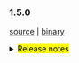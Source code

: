 ### 1.5.0 

 [source](https://github.com/seata/seata/archive/v1.5.0.zip) |
 [binary](https://github.com/seata/seata/releases/download/v1.5.0/seata-server-1.5.0.zip) 

<details>
  <summary><mark>Release notes</mark></summary>


  ### Seata 1.5.0 

Seata 1.5.0  发布。

Seata 是一款开源的分布式事务解决方案，提供高性能和简单易用的分布式事务服务。

此版本更新如下：


### feature：
  - [[#4042](https://github.com/seata/seata/pull/4042)] 支持用户控制台
  - [[#3472](https://github.com/seata/seata/pull/3472)] 添加redisLocker的lua模式
  - [[#3575](https://github.com/seata/seata/pull/3575)] 支持对锁和会话不同存储的混合使用
  - [[#3374](https://github.com/seata/seata/pull/3374)] 支持mysql INSERT ON DUPLICATE KEY UPDATE
  - [[#3642](https://github.com/seata/seata/pull/3642)] TCC模式支持使用API的形式进行二阶段参数传递
  - [[#3064](https://github.com/seata/seata/pull/3064)] 支持可配置GlobalTransactionInterceptor和TccActionInterceptor的order值
  - [[#3374](https://github.com/seata/seata/pull/2852)] 支持自定义`GlobalTransactionScanner`的扫描对象。
  - [[#3683](https://github.com/seata/seata/pull/3683)] 支持redis分布式锁来避免多tc竞争执行任务
  - [[#3545](https://github.com/seata/seata/pull/3545)] TCC模式支持幂等控制、防悬挂和空回滚
  - [[#3009](https://github.com/seata/seata/pull/3009)] 支持server端以springboot的方式的启动
  - [[#3652](https://github.com/seata/seata/pull/3652)] 支持APM SkyWalking监控。
  - [[#3823](https://github.com/seata/seata/pull/3823)] TCC模式二阶段方法参数列表支持自定义
  - [[#3642](https://github.com/seata/seata/pull/3642)] TCC模式一阶段支持BusinessActionContext隐式传递
  - [[#3856](https://github.com/seata/seata/pull/3856)] 支持 edas-hsf RPC 框架
  - [[#3880](https://github.com/seata/seata/pull/3880)] 贡献文档增加中文版本
  - [[#3867](https://github.com/seata/seata/pull/3867)] 支持从环境 ENV 获取配置
  - [[#2568](https://github.com/seata/seata/pull/2568)] 支持GlobalTransactionInterceptor配置切面表达式
  - [[#3886](https://github.com/seata/seata/pull/3886)] 支持注册中心注册ip的网络偏好设置
  - [[#3906](https://github.com/seata/seata/pull/3906)] 支持 SPI 卸载
  - [[#3668](https://github.com/seata/seata/pull/3668)] 支持kotlin协程
  - [[#3968](https://github.com/seata/seata/pull/3968)] 支持 brpc-java RPC框架
  - [[#4134](https://github.com/seata/seata/pull/4134)] 初始化控制台基础代码
  - [[#4268](https://github.com/seata/seata/pull/4268)] 控制台Global Session页面File模式实现
  - [[#4281](https://github.com/seata/seata/pull/4281)] 控制台Global Session页面和Global LockRedis模式实现
  - [[#4293](https://github.com/seata/seata/pull/4293)] 控制台Global Lock页面File模式实现
  - [[#4335](https://github.com/seata/seata/pull/4335)] 实现配置中心上传配置交互脚本(nacos,etcd3)
  - [[#4332](https://github.com/seata/seata/pull/4332)] 实现配置中心上传配置交互脚本(apollo,consul,zk)
  - [[#4320](https://github.com/seata/seata/pull/4320)] 实现控制台db模式全局事务、锁查询接口
  - [[#4435](https://github.com/seata/seata/pull/4435)] 控制台前端页面实现


### bugfix：
  - [[#3497](https://github.com/seata/seata/pull/3497)] 修复TCC模式并发量较大时线程池导致的超时问题
  - [[#3686](https://github.com/seata/seata/pull/3686)] 修复Apollo集群配置项错误及NPE错误
  - [[#3702](https://github.com/seata/seata/pull/3702)] 修改注释
  - [[#3716](https://github.com/seata/seata/pull/3716)] 修复findTargetClass方法的错误
  - [[#3717](https://github.com/seata/seata/pull/3717)] 更正interval的拼写
  - [[#3773](https://github.com/seata/seata/pull/3773)] 修复consul注册中心在自定义集群名下无法获取TC集群
  - [[#3695](https://github.com/seata/seata/pull/3695)] 修复mariadb无法创建XA连接的问题
  - [[#3783](https://github.com/seata/seata/pull/3783)] 修复store mode不生效问题
  - [[#3740](https://github.com/seata/seata/pull/3740)] 修复在某些情况下，当`Saga`事务结束时`LocalThread`未被清除的问题
  - [[#3792](https://github.com/seata/seata/pull/3792)] 修复Server 无法获取 redis host的问题
  - [[#3828](https://github.com/seata/seata/pull/3828)] 修复StringUtils抛出StackOverflowError的问题
  - [[#3817](https://github.com/seata/seata/pull/3817)] 修复TC在SkyWalking拓扑图节点不汇聚的问题
  - [[#3803](https://github.com/seata/seata/pull/3803)] 修复 ReflectionUtil 抛出不预期异常问题
  - [[#3879](https://github.com/seata/seata/pull/3803)] 修复 posrgresql多schema无法找到channel问题
  - [[#3881](https://github.com/seata/seata/pull/3881)] 修复不存在的相同 DataId 不同默认值返回相同值的问题
  - [[#3897](https://github.com/seata/seata/pull/3897)] 修复FastjsonUndoLogParser中 localdatatime类型不能回滚的问题
  - [[#3901](https://github.com/seata/seata/pull/3901)] 修复 seataio/seata-server 中 servlet-api 冲突无法启动问题
  - [[#3931](https://github.com/seata/seata/pull/3931)] 修复 线程池拒绝执行情况下,dump内存文件名和路径错误的问题
  - [[#3949](https://github.com/seata/seata/pull/3949)] 修复`nacos-config.py`不会跳过空白选项的问题，解决多个分割选项可能导致内容丢失的问题
  - [[#3931](https://github.com/seata/seata/pull/3931)] 修复线程池拒绝执行情况下,dump内存文件名和路径错误的问题
  - [[#3988](https://github.com/seata/seata/pull/3988)] 修复 nacos 的密码带有特殊字符导致用户名不存在问题
  - [[#3976](https://github.com/seata/seata/pull/3976)] 修复 future timeout 引发的 NPE 问题
  - [[#3998](https://github.com/seata/seata/pull/3998)] 修复 jedis multi.exec 的 NPE 问题
  - [[#4011](https://github.com/seata/seata/pull/4011)] 修复 springboot下无法获取distributed-lock-table配置
  - [[#4025](https://github.com/seata/seata/pull/4025)] 修复潜在的数据库资源泄露
  - [[#4023](https://github.com/seata/seata/pull/4023)] 修复 dubbo部分场景存在xid未清除的问题
  - [[#4032](https://github.com/seata/seata/pull/4032)] 修复server端的ShutdownHook在资源释放时，ApplicationContext已关闭的问题
  - [[#4039](https://github.com/seata/seata/pull/4039)] 修复 本地事务抛出异常之后，RM没有清除xid
  - [[#4074](https://github.com/seata/seata/pull/4074)] 修复XA模式资源悬挂问题
  - [[#4107](https://github.com/seata/seata/pull/4107)] 修复项目构建时的死锁问题
  - [[#4158](https://github.com/seata/seata/pull/4158)] 修复logback无法加载到`RPC_PORT`的问题
  - [[#4162](https://github.com/seata/seata/pull/4162)] 修复Redis注册中心内置配置名导致启动报错问题
  - [[#4165](https://github.com/seata/seata/pull/4165)] 修复 `StringUtils.toString(obj)` 当obj是基本数据数组时，抛出`ClassCastException`的问题
  - [[#4169](https://github.com/seata/seata/pull/4169)] 修复xa模式originalConnection已关闭，导致二阶段无法执行
  - [[#4177](https://github.com/seata/seata/pull/4177)] 修复当事务超时且刚好tm发起commit决议时,意外造成全局锁释放的问题
  - [[#4174](https://github.com/seata/seata/pull/4174)] 修复删除 undolog 时连接关闭问题
  - [[#4189](https://github.com/seata/seata/pull/4189)] 修复 `kafka-appender.xml` 和 `logstash-appender.xml` 两个配置文件中`${}`表达式中的默认值前少了横杆的问题。
  - [[#4213](https://github.com/seata/seata/pull/4213)] 修复部分"sessionMode"代码没执行导致启动失败问题
  - [[#4220](https://github.com/seata/seata/pull/4220)] 修复 `zstd-compressor` 模块未合并到 `seata-all` 中的问题，同时修正其包名。另外，补充了 `kotlin-maven-plugin` 的版本号；顺便优化打包配置。
  - [[#4222](https://github.com/seata/seata/pull/4222)] 修复字段列表为空时，插入语句无法回滚的问题
  - [[#4253](https://github.com/seata/seata/pull/4253)] UpdateExecutor存储被真实修改的字段，而不是只存储set子句里面的字段
  - [[#4233](https://github.com/seata/seata/pull/4233)] 修复 lock 和 branch 数据残留问题
  - [[#4276](https://github.com/seata/seata/pull/4276)] 修复 seata-test 单测不运行的问题
  - [[#4278](https://github.com/seata/seata/pull/4278)] 修复mysql的Blob/Clob/NClob数据类型无法反序列化的问题
  - [[#4302](https://github.com/seata/seata/pull/4302)] 修复其他ORM可能存在获取不到自增主键值的问题
  - [[#4308](https://github.com/seata/seata/pull/4308)] 修复Postgresql多个schema下存在相同表的TableMetaCache解析问题
  - [[#4326](https://github.com/seata/seata/pull/4326)] 修复使用 mariadb 驱动程序时无法构建 Executor 的问题
  - [[#4355](https://github.com/seata/seata/pull/4355)] 修复使用 mysql Loadbalance模式resourceId被误判为resourceIds的问题
  - [[#4310](https://github.com/seata/seata/pull/4310)] 修复通过"SELECT LAST_INSERT_ID"获取mysql数据库自增id失败的问题
  - [[#4331](https://github.com/seata/seata/pull/4331)] 修复使用ONLY_CARE_UPDATE_COLUMNS配置可能出现的脏写校验异常
  - [[#4408](https://github.com/seata/seata/pull/4408)] 修复容器环境中设置环境变量无效的问题
  - [[#4441](https://github.com/seata/seata/pull/4441)] 修复redis模式下查询时未关闭Pipeline和分支注册后添加分支session时branchSessions为null的问题
  - [[#4438](https://github.com/seata/seata/pull/4438)] 修复develop版本file模式下GlobalSession在延迟删除的情况下无法被正常删除的问题
  - [[#4432](https://github.com/seata/seata/pull/4432)] 修复develop版本下ServerApplicationListener无法读取配置中心配置的问题
  - [[#4452](https://github.com/seata/seata/pull/4452)] 修复'service.disableGlobalTransaction'配置的日志输出错误
  - [[#4449](https://github.com/seata/seata/pull/4449)] 修复redis分页查询npe问题,优化readession限制查询条数后均衡返回结果
  - [[#4471](https://github.com/seata/seata/pull/4471)] 修复develop分支下，运行时切换事务分组对应集群引起的错误
  - [[#4474](https://github.com/seata/seata/pull/4474)] 修复Mysql多位Bit类型字段回滚错误


### optimize：
  - [[#4163](https://github.com/seata/seata/pull/4163)] 完善开发者奉献文档
  - [[#3678](https://github.com/seata/seata/pull/3678)] 补充遗漏的配置及新版本pr登记md文件
  - [[#3654](https://github.com/seata/seata/pull/3654)] 修正拼写，applicationContex -> applicationContext
  - [[#3615](https://github.com/seata/seata/pull/3615)] 二阶段同步提交时,全局事务记录异步删除
  - [[#3687](https://github.com/seata/seata/pull/3687)] 修复某些场景下无法重试全局锁的问题
  - [[#3689](https://github.com/seata/seata/pull/3689)] 修正script/server/config/file.properties中属性编写错误
  - [[#3700](https://github.com/seata/seata/pull/3700)] 优化buildLockKey方法的效率
  - [[#3588](https://github.com/seata/seata/pull/3588)] 优化数据源自动代理的流程
  - [[#3528](https://github.com/seata/seata/pull/3528)] 优化redis模式内存占用
  - [[#3626](https://github.com/seata/seata/pull/3626)] 移除重复的change status代码
  - [[#3722](https://github.com/seata/seata/pull/3722)] 添加分布式锁的基础代码
  - [[#3713](https://github.com/seata/seata/pull/3713)] 统一enableClientBatchSendRequest的默认值
  - [[#3120](https://github.com/seata/seata/pull/3120)] 优化`Configuration`的部分代码，并添加单元测试
  - [[#3735](https://github.com/seata/seata/pull/3735)] 当TC只有单个节点时，不进行非必要的负载均衡操作
  - [[#3770](https://github.com/seata/seata/pull/3770)] 关闭一些未关闭的对象
  - [[#3627](https://github.com/seata/seata/pull/3627)] 使用TreeMap替换TableMeta中的LinkedHashMap以兼容高版本的MySQL
  - [[#3760](https://github.com/seata/seata/pull/3760)] 优化`seata-server`的logback相关的配置
  - [[#3765](https://github.com/seata/seata/pull/3765)] 将添加配置类的操作从`AutoConfiguration`转移到`EnvironmentPostProcessor`中，提升该操作的优先级
  - [[#3730](https://github.com/seata/seata/pull/3730)] 重构TCC模式相关的代码，方便以后做功能扩展
  - [[#3820](https://github.com/seata/seata/pull/3820)] 在表`tcc_fence_log`中添加字段`action_name`，用于查看该条记录是由哪个action产生的 
  - [[#3738](https://github.com/seata/seata/pull/3738)] `JacksonUndoLogParser`支持解析`LocalDateTime`(支持微秒时间)
  - [[#3794](https://github.com/seata/seata/pull/3794)] 优化`seata-server`的打包配置，修正Dockerfile的错误配置，并将Dockerfile也打包进去
  - [[#3795](https://github.com/seata/seata/pull/3795)] 优化`zkRegistry`lookup方法性能
  - [[#3840](https://github.com/seata/seata/pull/3840)] 优化`apm-skwalking`操作方法生成规则
  - [[#3834](https://github.com/seata/seata/pull/3834)] 优化`seata-distribution`增加apm-seata-skywalking包
  - [[#3847](https://github.com/seata/seata/pull/3847)] 优化ConcurrentHashMap.newKeySet替换ConcurrentSet
  - [[#3849](https://github.com/seata/seata/pull/3849)] 优化字符串拼接
  - [[#3699](https://github.com/seata/seata/pull/3699)] 优化 redis mock测试
  - [[#3890](https://github.com/seata/seata/pull/3890)] 优化insert后镜像仅查询插入字段
  - [[#3895](https://github.com/seata/seata/pull/3895)] 优化解码异常
  - [[#3212](https://github.com/seata/seata/pull/3212)] 优化解析OrderBy，Limit条件代码结构
  - [[#3898](https://github.com/seata/seata/pull/3898)] 增加docker maven 插件
  - [[#3904](https://github.com/seata/seata/pull/3904)] 增强 metrics 和修复 seata-server 单测不运行的问题
  - [[#3905](https://github.com/seata/seata/pull/3905)] 优化 nacos-config.sh 支持 ash
  - [[#3935](https://github.com/seata/seata/pull/3935)] 优化以redis为注册中心时,发送多条命令使用pipeline
  - [[#3916](https://github.com/seata/seata/pull/3916)] 优化注册中心服务节点列表地址探活
  - [[#3918](https://github.com/seata/seata/pull/3918)] 缓存Field和Method的反射结果
  - [[#3311](https://github.com/seata/seata/pull/3311)] 支持从consul单一key中读取所有配置
  - [[#3907](https://github.com/seata/seata/pull/3907)] 优化设置 Server 端口
  - [[#3912](https://github.com/seata/seata/pull/3912)] 支持通过env配置JVM参数
  - [[#3939](https://github.com/seata/seata/pull/3939)] 使用map优化大量的判断代码
  - [[#3955](https://github.com/seata/seata/pull/3955)] 添加启动banner
  - [[#3946](https://github.com/seata/seata/pull/3946)] 修改由于修改记录过多导致分支注册及lock释放失败的问题 
  - [[#3949](https://github.com/seata/seata/pull/3949)] `nacos-config.py` 支持默认参数和选择性输入参数
  - [[#3954](https://github.com/seata/seata/pull/3954)] 移除对druid依赖中过期方法的调用
  - [[#3981](https://github.com/seata/seata/pull/3981)] 优化服务端口的优先级设置
  - [[#4013](https://github.com/seata/seata/pull/4013)] 优化可用TC地址检测
  - [[#3982](https://github.com/seata/seata/pull/3982)] 优化 readme 文档和升级POM依赖
  - [[#3991](https://github.com/seata/seata/pull/3991)] 关闭spring boot下无用的fileListener
  - [[#3994](https://github.com/seata/seata/pull/3994)] 优化`tcc_fence_log`表定时删除任务的机制
  - [[#3327](https://github.com/seata/seata/pull/3327)] 支持从etcd3单一key中读取所有配置
  - [[#4001](https://github.com/seata/seata/pull/4001)] 支持从Nacos,Zookeeper,Consul,Etcd3 中读取 yml
  - [[#4017](https://github.com/seata/seata/pull/4017)] 优化文件配置
  - [[#4018](https://github.com/seata/seata/pull/4018)] 优化 Apollo 配置
  - [[#4019](https://github.com/seata/seata/pull/4019)] 优化 Nacos、Consul、Zookeeper、Etcd3 配置
  - [[#4034](https://github.com/seata/seata/pull/4034)] 优化“优化 Nacos、Consul、Zookeeper、Etcd3 配置（#4019）”的单元测试类
  - [[#4055](https://github.com/seata/seata/pull/4055)] 优化NetUtil的getLocalAddress0方法
  - [[#4086](https://github.com/seata/seata/pull/4086)] 分支事务支持懒加载并优化任务调度
  - [[#4056](https://github.com/seata/seata/pull/4056)] 优化 DurationUtil
  - [[#4103](https://github.com/seata/seata/pull/4103)] 减少分支事务注册无需竞争锁时的内存占用 
  - [[#3733](https://github.com/seata/seata/pull/3733)] 优化本地事务下的锁竞争机制 
  - [[#4144](https://github.com/seata/seata/pull/4144)] 支持默认的事务分组配置 
  - [[#4157](https://github.com/seata/seata/pull/4157)] 优化客户端批量发送请求
  - [[#4191](https://github.com/seata/seata/pull/4191)] RPC请求超时时间支持配置化
  - [[#4216](https://github.com/seata/seata/pull/4216)] 非AT模式无须清理undolog表
  - [[#4176](https://github.com/seata/seata/pull/4176)] 优化redis注册中心存储，改用自动过期key替代hash.
  - [[#4196](https://github.com/seata/seata/pull/4196)] TC 批量响应客户端
  - [[#4212](https://github.com/seata/seata/pull/4212)] 控制台接口合并优化
  - [[#4216](https://github.com/seata/seata/pull/4216)] 非AT用户无须清理undolog表
  - [[#4237](https://github.com/seata/seata/pull/4237)] 当所有的before image均为空的时候，跳过checkLock的步骤
  - [[#4251](https://github.com/seata/seata/pull/4251)] 优化部分代码处理
  - [[#4262](https://github.com/seata/seata/pull/4262)] 优化 tcc 模块代码处理
  - [[#4235](https://github.com/seata/seata/pull/4235)] 优化eureka注册中心保存实例信息
  - [[#4277](https://github.com/seata/seata/pull/4277)] 优化Redis-pipeline模式本地事务下的锁竞争机制
  - [[#4284](https://github.com/seata/seata/pull/4284)] 支持MSE-Nacos 的 ak/sk 鉴权方式
  - [[#4299](https://github.com/seata/seata/pull/4296)] 优化异常提示
  - [[#4300](https://github.com/seata/seata/pull/4300)] 优化NettyRemotingServer的close()由DefaultCoordinator来调用，不再额外注册到ServerRunner
  - [[#4270](https://github.com/seata/seata/pull/4270)] 提高全局提交和全局回滚的性能，分支事务清理异步化
  - [[#4307](https://github.com/seata/seata/pull/4307)] 优化在TCC模式减少不必要的全局锁删除
  - [[#4303](https://github.com/seata/seata/pull/4303)] `tcc_fence_log`表悬挂日志记录异步删除
  - [[#4328](https://github.com/seata/seata/pull/4328)] 配置上传脚本支持注释
  - [[#4305](https://github.com/seata/seata/pull/4305)] 优化tc端全局锁获取失败时的日志打印
  - [[#4336](https://github.com/seata/seata/pull/4336)] 添加AT模式不支持的SQL语句异常提示
  - [[#4359](https://github.com/seata/seata/pull/4359)] 支持配置元数据读取环境变量
  - [[#4353](https://github.com/seata/seata/pull/4353)] 为 `seata-all.jar` 瘦身。  
  - [[#4393](https://github.com/seata/seata/pull/4393)] redis & db 模式下启动不需要reload
  - [[#4247](https://github.com/seata/seata/pull/4247)] 在`github/actions`上，添加基于 `java17` 和 `springboot` 各版本的测试
  - [[#4400](https://github.com/seata/seata/pull/4400)] 异步二阶段任务支持并行处理提升效率 
  - [[#4391](https://github.com/seata/seata/pull/4391)] commit/rollback 重试超时事件
  - [[#4409](https://github.com/seata/seata/pull/4409)] 测试类添加版权标题
  - [[#4282](https://github.com/seata/seata/pull/4282)] 优化回滚镜像构建逻辑
  - [[#4407](https://github.com/seata/seata/pull/4407)] file模式下无需延迟删除globasession
  - [[#4436](https://github.com/seata/seata/pull/4436)] 优化file模式下的global session查询接口
  - [[#4431](https://github.com/seata/seata/pull/4431)] 优化redis模式查询globalSession限制查询条数
  - [[#4465](https://github.com/seata/seata/pull/4465)] 优化TC 批量响应客户端模式客户端版本传输方式
  - [[#4478](https://github.com/seata/seata/pull/4478)] 优化 Nacos 配置和注册元数据属性


### test：


 非常感谢以下 contributors 的代码贡献。若有无意遗漏，请报告。

  - [slievrly](https://github.com/slievrly) 
  - [a364176773](https://github.com/a364176773) 
  - [drgnchan](https://github.com/drgnchan) 
  - [caohdgege](https://github.com/caohdgege)
  - [ruanun](https://github.com/ruanun)
  - [huan415](https://github.com/huan415)
  - [h-zhi](https://github.com/h-zhi)
  - [cmonkey](https://github.com/cmonkey)
  - [tanzzj](https://github.com/tanzzj)
  - [selfishlover](https://github.com/selfishlover)
  - [13414850431](https://github.com/13414850431)
  - [lightClouds917](https://github.com/lightClouds917)
  - [ls9527](https://github.com/ls9527)
  - [xingfudeshi](https://github.com/xingfudeshi)
  - [wangliang181230](https://github.com/wangliang181230)
  - [spilledyear](https://github.com/spilledyear)
  - [kaka2code](https://github.com/kaka2code)
  - [objcoding](https://github.com/objcoding)
  - [iqinning](https://github.com/iqinning)
  - [zhaoyuguang](https://github.com/zhaoyuguang)
  - [yujianfei1986](https://github.com/yujianfei1986)
  - [yujianfei1986](https://github.com/yujianfei1986)
  - [jsbxyyx](https://github.com/jsbxyyx)
  - [lvekee](https://github.com/lvekee)
  - [elrond-g](https://github.com/elrond-g)
  - [Rubbernecker](https://github.com/Rubbernecker)
  - [dmego](https://github.com/dmego)
  - [zhixing](https://github.com/chenlei3641)
  - [jameslcj](https://github.com/jameslcj)
  - [wfnuser](https://github.com/wfnuser)
  - [siyu](https://github.com/Pinocchio2018)
  - [zhouchuhang](https://github.com/zch0214)
  - [xujj](https://github.com/XBNGit)
  - [mengxzh](https://github.com/mengxzh)
  - [portman](https://github.com/iportman)
  - [lcmvs](https://github.com/lcmvs)
  - [pengten](https://github.com/pengten)
  - [miaoxueyu](https://github.com/miaoxueyu)
  - [anselleeyy](https://github.com/anselleeyy)
  - [GoodBoyCoder](https://github.com/GoodBoyCoder)
  - [xiaochangbai](https://github.com/xiaochangbai)
  - [doubleDimple](https://github.com/doubleDimple)
  - [imherewait](https://github.com/imherewait)
  - [wangyuewen](https://github.com/2858917634)
  - [Bughue](https://github.com/Bughue)
  - [liuqiufeng](https://github.com/liuqiufeng)


同时，我们收到了社区反馈的很多有价值的issue和建议，非常感谢大家。

   #### Link

   - **Seata:** https://github.com/seata/seata  
   - **Seata-Samples:** https://github.com/seata/seata-samples   
   - **Release:** https://github.com/seata/seata/releases
   - **WebSite:** https://seata.io

</details>
